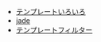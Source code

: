 
- [テンプレートいろいろ](django.templates.md)
- [jade](django.templates.jade.md)
- [テンプレートフィルター](django.templates.filter.md)
